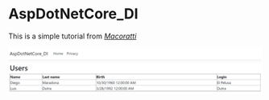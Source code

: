 # AspDotNetCore_DI

This is a simple tutorial from [*Macoratti*](http://www.macoratti.net/17/04/aspcore_di1.htm)

![alt text](https://github.com/LuisFelipeDutra/AspDotNetCore_DI/blob/main/Screenshot.png)

